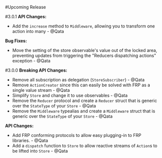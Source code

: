 #Upcoming Release

#3.0.1
**API Changes:**

- Add the `increase` method to `Middleware`, allowing you to transform one action into many - @Qata

**Bug Fixes:**

- Move the setting of the store observable's value out of the locked area, preventing updates from triggering the "Reducers dispatching actions" exception - @Qata

#3.0.0
**Breaking API Changes:**

- Remove all subscription as delegation (`StoreSubscriber`) - @Qata
- Remove `ActionCreator` since this can easily be solved with FRP as a single value stream - @Qata
- Simplify `Store` and change it to use observables - @Qata
- Remove the `Reducer` protocol and create a `Reducer` struct that is generic over the `StateType` of your `Store` - @Qata
- Remove the `Middleware` typealias and create a `Middleware` struct that is generic over the `StateType` of your `Store` - @Qata

**API Changes:**

- Add FRP conforming protocols to allow easy plugging-in to FRP libraries. - @Qata
- Add a `dispatch` function to `Store` to allow reactive streams of `Action`s to be lifted into `Store` - @Qata
